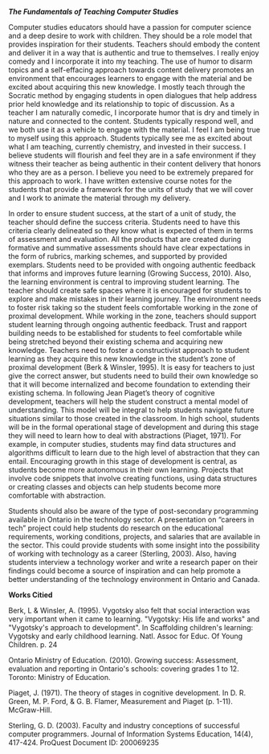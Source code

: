 ***The Fundamentals of Teaching Computer Studies***


Computer studies educators should have a passion for computer science and a deep desire to work with children. They should be a role model that provides inspiration for their students. Teachers should embody the content and deliver it in a way that is authentic and true to themselves. I really enjoy comedy and I incorporate it into my teaching. The use of humor to disarm topics and a self-effacing approach towards content delivery promotes an environment that encourages learners to engage with the material and be excited about acquiring this new knowledge. I mostly teach through the Socratic method by engaging students in open dialogues that help address prior held knowledge and its relationship to topic of discussion. As a teacher I am naturally comedic, I incorporate humor that is dry and timely in nature and connected to the content. Students typically respond well, and we both use it as a vehicle to engage with the material. I feel I am being true to myself using this approach. Students typically see me as excited about what I am teaching, currently chemistry, and invested in their success. I believe students will flourish and feel they are in a safe environment if they witness their teacher as being authentic in their content delivery that honors who they are as a person. I believe you need to be extremely prepared for this approach to work. I have written extensive course notes for the students that provide a framework for the units of study that we will cover and I work to animate the material through my delivery.

In order to ensure student success, at the start of a unit of study, the teacher should define the success criteria. Students need to have this criteria clearly delineated so they know what is expected of them in terms of assessment and evaluation. All the products that are created during formative and summative assessments should have clear expectations in the form of rubrics, marking schemes, and supported by provided exemplars. Students need to be provided with ongoing authentic feedback that informs and improves future learning (Growing Success, 2010). Also, the learning environment is central to improving student learning. The teacher should create safe spaces where it is encouraged for students to explore and make mistakes in their learning journey. The environment needs to foster risk taking so the student feels comfortable working in the zone of proximal development. While working in the zone, teachers should support student learning through ongoing authentic feedback. Trust and rapport building needs to be established for students to feel comfortable while being stretched beyond their existing schema and acquiring new knowledge. Teachers need to foster a constructivist approach to student learning as they acquire this new knowledge in the student’s zone of proximal development (Berk & Winsler, 1995). It is easy for teachers to just give the correct answer, but students need to build their own knowledge so that it will become internalized and become foundation to extending their existing schema. In following Jean Piaget’s theory of cognitive development, teachers will help the student construct a mental model of understanding. This model will be integral to help students navigate future situations similar to those created in the classroom. In high school, students will be in the formal operational stage of development and during this stage they will need to learn how to deal with abstractions (Piaget, 1971). For example, in computer studies, students may find data structures and algorithms difficult to learn due to the high level of abstraction that they can entail. Encouraging growth in this stage of development is central, as students become more autonomous in their own learning. Projects that involve code snippets that involve creating functions, using data structures or creating classes and objects can help students become more comfortable with abstraction.

Students should also be aware of the type of post-secondary programming available in Ontario in the technology sector. A presentation on “careers in tech” project could help students do research on the educational requirements, working conditions, projects, and salaries that are available in the sector. This could provide students with some insight into the possibility of working with technology as a career (Sterling, 2003). Also, having students interview a technology worker and write a research paper on their findings could become a source of inspiration and can help promote a better understanding of the technology environment in Ontario and Canada.


**Works Citied**

Berk, L & Winsler, A. (1995). Vygotsky also felt that social interaction was very important when it came to learning. "Vygotsky: His life and works" and "Vygotsky's approach to development". In Scaffolding children's learning: Vygotsky and early childhood learning. Natl. Assoc for Educ. Of Young Children. p. 24

Ontario Ministry of Education. (2010). Growing success: Assessment, evaluation and reporting in Ontario's schools: covering grades 1 to 12. Toronto: Ministry of Education.

Piaget, J. (1971). The theory of stages in cognitive development. In D. R. Green, M. P. Ford, & G. B. Flamer, Measurement and Piaget (p. 1-11). McGraw-Hill.

Sterling, G. D. (2003). Faculty and industry conceptions of successful computer programmers. Journal of Information Systems Education, 14(4), 417-424. ProQuest Document ID: 200069235
